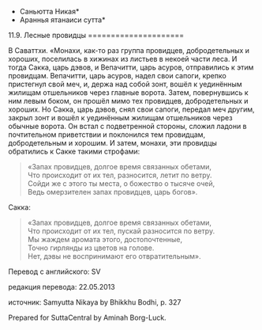 * Саньютта Никая*
* Араннья ятанаиси сутта*

11\.9\. Лесные провидцы
\=\=\=\=\=\=\=\=\=\=\=\=\=\=\=\=\=\=\=\=\=

В Саваттхи\. «Монахи, как\-то раз группа провидцев, добродетельных и хороших, поселилась в хижинах из листьев в некоей части леса\. И тогда Сакка, царь дэвов, и Вепачитти, царь асуров, отправились к этим провидцам\. Вепачитти, царь асуров, надел свои сапоги, крепко пристегнул свой меч, и, держа над собой зонт, вошёл к уединённым жилищам отшельников через главные ворота\. Затем, повернувшись к ним левым боком, он прошёл мимо тех провидцев, добродетельных и хороших\. Но Сакка, царь дэвов, снял свои сапоги, передал меч другим, закрыл зонт и вошёл к уединённым жилищам отшельников через обычные ворота\. Он встал с подветренной стороны, сложил ладони в почтительном приветствии и поклонился тем провидцам, добродетельным и хорошим\. И затем, монахи, эти провидцы обратились к Сакке такими строфами:

> «Запах провидцев, долгое время связанных обетами,  
> Что происходит от их тел, разносится, летит по ветру\.  
> Сойди же с этого ты места, о божество о тысяче очей,  
> Ведь омерзителен запах провидцев, царь богов»\.

Сакка:
> «Запах провидцев, долгое время связанных обетами,  
> Что происходит от их тел, пускай разносится по ветру\.  
> Мы жаждем аромата этого, достопочтенные,  
> Точно гирлянды из цветов на голове\.  
> Нет, дэвы не воспринимают его отвратительным»\.

Перевод с английского: SV

редакция перевода: 22\.05\.2013

источник: Samyutta Nikaya by Bhikkhu Bodhi, p\. 327

Prepared for SuttaCentral by Aminah Borg\-Luck\.